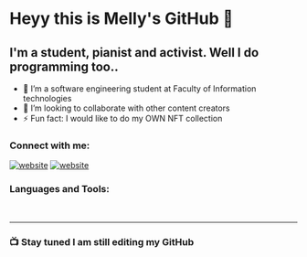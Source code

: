 # Heyy this is Melly's GitHub 👋 

## I'm a student, pianist and activist. Well I do programming too..

- 🌱 I’m a software engineering student at Faculty of Information technologies
- 👯 I’m looking to collaborate with other content creators
- ⚡ Fun fact: I would like to do my OWN NFT collection 

### Connect with me:

[![website](./img/linkedin-light.svg)](https://ba.linkedin.com/in/melissa-memic#gh-light-mode-only)
[![website](./img/linkedin-dark.svg)](https://ba.linkedin.com/in/melissa-memic#gh-dark-mode-only)
&nbsp;&nbsp;
### Languages and Tools:

<br />

---

### 📺 Stay tuned I am still editing my GitHub
